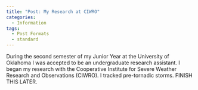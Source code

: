 ```yaml
---
title: "Post: My Research at CIWRO"
categories:
  - Information
tags:
  - Post Formats
  - standard
---
```


During the second semester of my Junior Year at the University of Oklahoma I was accepted to be an undergraduate research assistant. I began my research with the Cooperative
Institute for Severe Weather Research and Observations (CIWRO). I tracked pre-tornadic storms. FINISH THIS LATER.
